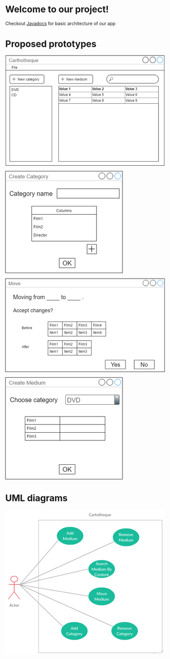 ﻿# Welcome to our project!

Checkout [Javadocs](documentation.html) for basic architecture of our app

# Proposed prototypes

![Main UI](images/main-window.png)

![Creating New Category UI](images/create-category-window.png)

![Moving Medium UI](images/move-media-window.png)

![Creating New Medium UI](images/create-medium-window.png)

# UML diagrams

![Use Case](images/cartotheque-usecase.png)